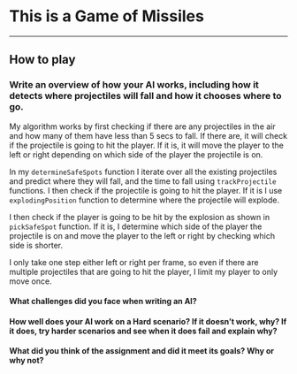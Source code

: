 # This is a Game of Missiles
---
## How to play

### Write an overview of how your AI works, including how it detects where projectiles will fall and how it chooses where to go.

My algorithm works by first checking if there are any projectiles in the air and how many of them have less than 5 secs to fall. If there are, it will check if the projectile is going to hit the player. If it is, it will move the player to the left or right depending on which side of the player the projectile is on. 

In my `determineSafeSpots` function I iterate over all the existing projectiles and predict where they will fall, and the time to fall using `trackProjectile` functions. I then check if the projectile is going to hit the player. If it is I use `explodingPosition` function to determine where the projectile will explode. 

I then check if the player is going to be hit by the explosion as shown in `pickSafeSpot` function. If it is, I determine which side of the player the projectile is on and move the player to the left or right by checking which side is shorter.

I only take one step either left or right per frame, so even if there are multiple projectiles that are going to hit the player, I limit my player to only move once.

#### What challenges did you face when writing an AI?



#### How well does your AI work on a Hard scenario? If it doesn’t work, why? If it does, try harder scenarios and see when it does fail and explain why?

#### What did you think of the assignment and did it meet its goals? Why or why not?